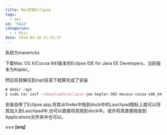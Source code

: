 ```yaml
---
title: Mac安装Eclipse
tags:
  - mac
id: '5414'
categories:
  - - Misc
date: 2014-04-20 21:15:37
---
```



<!-- more -->
系统为mavericks

下载Mac OS X(Cocoa 64)版本的Eclipse IDE for Java EE Developers，当前版本为Kepler。

然后将其解压到/opt目录下就算完成了安装
```js
# mkdir /opt
$ sudo tar zxvf ~/Downloads/eclipse-jee-kepler-SR2-macosx-cocoa-x86_64.tar.gz -C /opt
```

安装自带了Eclipse.app,将其从finder中拖到dock中的Lauchpad图标上就可以将其加入到Lauchpad中,也可以直接将其拖到dock中。或许将其直接拖放到Applications文件夹中也可以。

**\===
\[erq\]**
